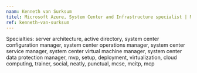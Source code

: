 ```yaml
---
naam: Kenneth van Surksum
titel: Microsoft Azure, System Center and Infrastructure specialist | Managing Consultant at Insight24
ref: kenneth-van-surksum
---
```

Specialties: server architecture, active directory, system center configuration manager, system center operations manager, system center service manager, system center virtual machine manager, system center data protection manager, mvp, setup, deployment, virtualization, cloud computing, trainer, social, neatly, punctual, mcse, mcitp, mcp
